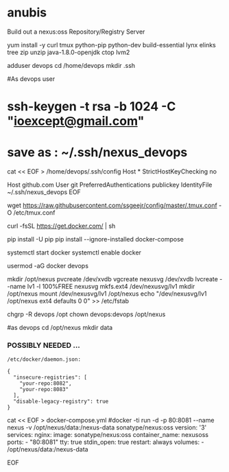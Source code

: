 # anubis
Build out a nexus:oss Repository/Registry Server

yum install -y curl tmux python-pip python-dev build-essential lynx elinks tree zip unzip java-1.8.0-openjdk ctop lvm2

adduser devops
cd /home/devops
mkdir .ssh

#As devops user
# ssh-keygen -t rsa -b 1024 -C "ioexcept@gmail.com"
# save as : ~/.ssh/nexus_devops

cat << EOF > /home/devops/.ssh/config
Host *
    StrictHostKeyChecking no

Host github.com
        User git
        PreferredAuthentications publickey
        IdentityFile ~/.ssh/nexus_devops
EOF

wget https://raw.githubusercontent.com/ssgeejr/config/master/.tmux.conf -O /etc/tmux.conf

curl -fsSL https://get.docker.com/ | sh

pip install -U pip
pip install --ignore-installed docker-compose

systemctl start docker
systemctl enable docker

usermod -aG docker devops

mkdir /opt/nexus
pvcreate /dev/xvdb 
vgcreate nexusvg /dev/xvdb
lvcreate --name lv1 -l 100%FREE nexusvg
mkfs.ext4 /dev/nexusvg/lv1
mkdir /opt/nexus
mount /dev/nexusvg/lv1 /opt/nexus
echo "/dev/nexusvg/lv1 /opt/nexus ext4 defaults 0 0" >> /etc/fstab

chgrp -R devops /opt
chown devops:devops /opt/nexus

#as devops
cd /opt/nexus
mkdir data

### POSSIBLY NEEDED ... 
```
/etc/docker/daemon.json:

{
  "insecure-registries": [
    "your-repo:8082",
    "your-repo:8083"
  ],
  "disable-legacy-registry": true
}
```

cat << EOF > docker-compose.yml
#docker -ti run -d -p 80:8081 --name nexus -v /opt/nexus/data:/nexus-data sonatype/nexus:oss
version: '3'
services:
    nginx:
        image: sonatype/nexus:oss
        container_name: nexusoss
        ports:
            - "80:8081"
        tty: true
        stdin_open: true
        restart: always
        volumes:
            - /opt/nexus/data:/nexus-data
 
EOF



